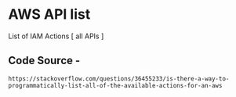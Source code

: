 # AWS API list

List of IAM Actions [ all APIs ]

## Code Source -

`https://stackoverflow.com/questions/36455233/is-there-a-way-to-programmatically-list-all-of-the-available-actions-for-an-aws`
